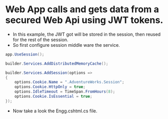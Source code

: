 # Web App calls and gets data from a secured Web Api using JWT tokens. 

- In this example, the JWT got will be stored in the session, then reused for the rest of the session. 
- So first configure session middle ware the service.
```cs
app.UseSession();
```

```cs
builder.Services.AddDistributedMemoryCache();

builder.Services.AddSession(options =>
{
    options.Cookie.Name = ".AdventureWorks.Session";
    options.Cookie.HttpOnly = true;
    options.IdleTimeout = TimeSpan.FromHours(8);
    options.Cookie.IsEssential = true;
});
```

- Now take a look the Engg.cshtml.cs file.